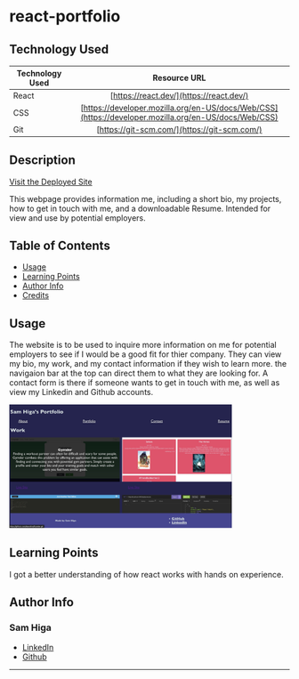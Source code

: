 # react-portfolio

## Technology Used 
| Technology Used         | Resource URL           |  
| ------------- |:-------------:| 
| React    | [https://react.dev/](https://react.dev/) | 
| CSS     | [https://developer.mozilla.org/en-US/docs/Web/CSS](https://developer.mozilla.org/en-US/docs/Web/CSS)      |   
| Git | [https://git-scm.com/](https://git-scm.com/)     |    

## Description 

[Visit the Deployed Site](https://samhiga.github.io/react-portfolio/)

This webpage provides information me, including a short bio, my projects, how to get in touch with me, and a downloadable Resume. Intended for view and use by potential employers.

## Table of Contents 

* [Usage](#usage)
* [Learning Points](#learning-points)
* [Author Info](#author-info)
* [Credits](#credits)






## Usage 

The website is to be used to inquire more information on me for potential employers to see if I would be a good fit for thier company. They can view my bio, my work, and my contact information if they wish to learn more. the navigaion bar at the top can direct them to what they are looking for. A contact form is there if someone wants to get in touch with me, as well as view my Linkedin and Github accounts.

<img src="src/assets/img/portflio.jpeg" width=400></br>


## Learning Points 

I got a better understanding of how react works with hands on experience.


## Author Info


### Sam Higa 


* [LinkedIn](https://www.linkedin.com/in/sam-higa-b887b9209/)
* [Github](https://github.com/samhiga)





---
